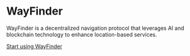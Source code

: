 # WayFinder

WayFinder is a decentralized navigation protocol that leverages AI and blockchain technology to enhance location-based services.

[Start using WayFinder](https://app.wayfinder.ai/referral/THE2ZJ4)